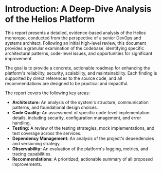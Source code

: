 # Introduction: A Deep-Dive Analysis of the Helios Platform

This report presents a detailed, evidence-based analysis of the Helios monorepo, conducted from the perspective of a senior DevOps and systems architect. Following an initial high-level review, this document provides a granular examination of the codebase, identifying specific architectural patterns, code-level issues, and opportunities for significant improvement.

The goal is to provide a concrete, actionable roadmap for enhancing the platform's reliability, security, scalability, and maintainability. Each finding is supported by direct references to the source code, and all recommendations are designed to be practical and impactful.

The report covers the following key areas:

-   **Architecture:** An analysis of the system's structure, communication patterns, and foundational design choices.
-   **Code Quality:** An assessment of specific code-level implementation details, including security, configuration management, and error handling.
-   **Testing:** A review of the testing strategies, mock implementations, and test coverage across the services.
-   **Dependency Management:** An analysis of the project's dependencies and versioning strategy.
-   **Observability:** An evaluation of the platform's logging, metrics, and tracing capabilities.
-   **Recommendations:** A prioritized, actionable summary of all proposed improvements.